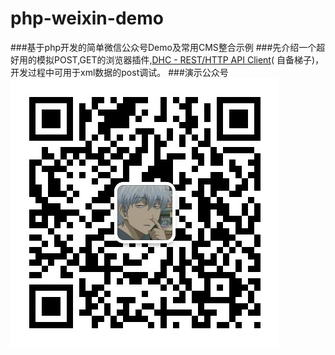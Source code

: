 # php-weixin-demo
###基于php开发的简单微信公众号Demo及常用CMS整合示例
###先介绍一个超好用的模拟POST,GET的浏览器插件,[DHC - REST/HTTP API Client](https://chrome.google.com/webstore/detail/dhc-rest-client/aejoelaoggembcahagimdiliamlcdmfm?hl=zh-CN)( 自备梯子)，开发过程中可用于xml数据的post调试。
###演示公众号
![weixin_droptable](/weixin_droptable.jpg)
